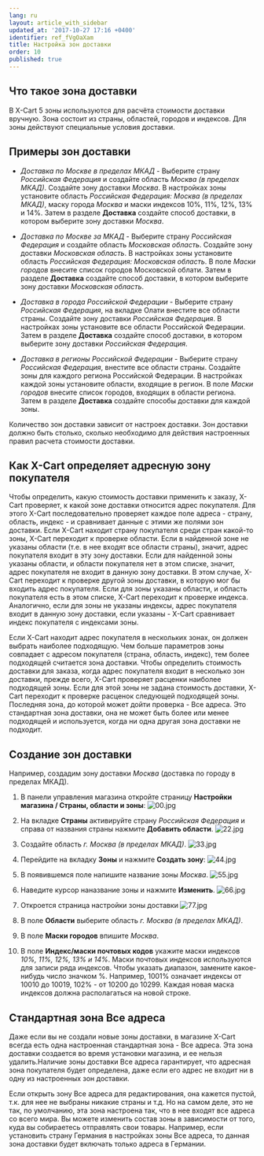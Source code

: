 ```yaml
---
lang: ru
layout: article_with_sidebar
updated_at: '2017-10-27 17:16 +0400'
identifier: ref_fVgOaXam
title: Настройка зон доставки
order: 10
published: true
---
```

## Что такое зона доставки

В X-Cart 5 зоны используются для расчёта стоимости доставки вручную.  Зона состоит из страны, областей, городов  и индексов. Для зоны действуют специальные условия доставки.

## Примеры зон доставки

*   _Доставка по Москве в пределах МКАД_ - Выберите страну _Российская Федерация_ и создайте область _Москва (в пределах МКАД)_. Создайте зону доставки _Москва_. В настройках зоны установите область _Российская Федерация: Москва (в пределах МКАД)_, маску города _Москва_ и маски индексов 10%, 11%, 12%, 13% и 14%. Затем в разделе **Доставка** создайте способ доставки, в котором выберите зону доставки _Москва_.

*   _Доставка по Москве за МКАД_ - Выберите страну _Российская Федерация_ и создайте область _Московская область_. Создайте зону доставки _Московская область_. В настройках зоны установите область _Российская Федерация: Московская область_. В поле _Маски городов_ внесите список городов Московской облати. Затем в разделе **Доставка** создайте способ доставки, в котором выберите зону доставки _Московская область_.

*  _Доставка в города Российской Федерации_ - Выберите страну _Российская Федерация_, на вкладке Олати внестите все области страны. Создайте зону доставки _Российская Федерация_. В настройках зоны установите все области Российской Федерации. Затем в разделе **Доставка** создайте способ доставки, в котором выберите зону доставки _Российская Федерация_.

*  _Доставка в регионы Российской Федерации_ - Выберите страну _Российская Федерация_, внестите все области страны. Создайте зоны для каждого региона Российской Федерации. В настройках каждой зоны установите области, входящие в регион. В поле _Маски городов_ внесите список городов, входящих в области региона. Затем в разделе **Доставка** создайте способы доставки для каждой зоны.

Количество зон доставки зависит от настроек доставки. Зон доставки должно быть столько, сколько необходимо для действия настроенных правил расчета стоимости доставки. 

## Как X-Cart определяет адресную зону покупателя

Чтобы определить, какую стоимость доставки применить к заказу, X-Cart проверяет, к какой зоне доставки относится адрес покупателя. Для этого X-Cart последовательно проверяет каждое поле адреса - страну, область, индекс - и сравнивает данные с этими же полями зон доставки. Если X-Cart находит страну покупателя среди стран какой-то зоны, X-Сart переходит к проверке области. Если в найденной зоне не указаны области (т.е. в нее входят все области страны), значит, адрес покупателя входит в эту зону доставки. Если для найденной зоны указаны области, и области покупателя нет в этом списке, значит, адрес покупателя не входит в данную зону доставки. В этом случае, X-Cart переходит к проверке другой зоны доставки, в которую мог бы входить адрес покупателя. Если для зоны указаны области, и область покупателя есть в этом списке, X-Cart переходит к проверке индекса. Аналогично, если для зоны не указаны индексы, адрес покупателя входит в данную зону доставки, если указаны - X-Cart сравнивает индекс покупателя с индексами зоны.   

Если X-Cart находит адрес покупателя в нескольких зонах, он должен выбрать наиболее подходящую. Чем больше параметров зоны совпадает с адресом покупателя (страна, область, индекс), тем более подходящей считается зона доставки.  Чтобы определить стоимость доставки для заказа, когда адрес покупателя входит в несколько зон доставки, прежде всего, X-Cart проверяет расценки наиболее подходящей зоны. Если для этой зоны не задана стоимость доставки, X-Cart переходит к проверке расценок следующей подходящей зоны. Последняя зона, до которой может дойти проверка - Все адреса. Это стандартная зона доставки, она не может быть более или менее подходящей и используется, когда ни одна другая зона доставки не подходит. 

## Создание зон доставки

Например, создадим зону доставки _Москва_ (доставка по городу в пределах МКАД).

1. В панели управления магазина откройте страницу **Настройки магазина / Страны, области и зоны**:
    ![00.jpg]({{site.baseurl}}/attachments/ref_fVgOaXam/00.jpg)

2.  На вкладке **Страны** активируйте страну _Российская Федерация_ и справа от названия страны нажмите **Добавить области**.
    ![22.jpg]({{site.baseurl}}/attachments/ref_fVgOaXam/22.jpg)

3. Создайте область _г. Москва (в пределах МКАД)_.
![33.jpg]({{site.baseurl}}/attachments/ref_fVgOaXam/33.jpg)

4.  Перейдите на вкладку **Зоны** и нажмите **Создать зону**:
    ![44.jpg]({{site.baseurl}}/attachments/ref_fVgOaXam/44.jpg)

5.  В появившемся поле напишите название зоны _Москва_.
    ![55.jpg]({{site.baseurl}}/attachments/ref_fVgOaXam/55.jpg)

6. Наведите курсор наназвание зоны и нажмите **Изменить**. 
![66.jpg]({{site.baseurl}}/attachments/ref_fVgOaXam/66.jpg)

7. Откроется страница настройки зоны доставки
![77.jpg]({{site.baseurl}}/attachments/ref_fVgOaXam/77.jpg)
8.  В поле **Области** выберите область _г. Москва (в пределах МКАД)_.
9.  В поле **Маски городов** впишите _Москва_.
10.  В поле **Индекс/маски почтовых кодов** укажите маски индексов _10%, 11%, 12%, 13% и 14%_. Маски почтовых индексов используются для записи ряда индексов. Чтобы указать диапазон, замените какое-нибудь число значком %. Например, 1001% означает индексы от 10010 до 10019, 102% - от 10200 до 10299. Каждая новая маска индексов должна располагаться на новой строке.

## Стандартная зона **Все адреса**

Даже если вы не создали новые зоны доставки, в магазине X-Cart всегда есть одна настроенная стандартная зона - Все адреса. Эта зона доставки создается во время установки магазина, и ее нельзя удалить.Наличие зоны доставки Все адреса гарантирует, что адресная зона покупателя будет определена, даже если его адрес не входит ни в одну из настроенных зон доставки. 

Если открыть зону Все адреса для редактирования, она кажется пустой, т.к. для нее не выбраны никакие страны и т.д. Но на самом деле, это не так, по умолчанию, эта зона настроена так, что в нее входят все адреса со всего мира. Вы можете изменить состав зоны в зависимости от того, куда вы собираетесь отправлять свои товары. Например, если установить страну Германия в настройках зоны Все адреса, то данная зона доставки будет включать только адреса в Германии.
